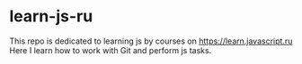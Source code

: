 # learn-js-ru
This repo is dedicated to learning js by courses on https://learn.javascript.ru
Here I learn how to work with Git and perform js tasks.
